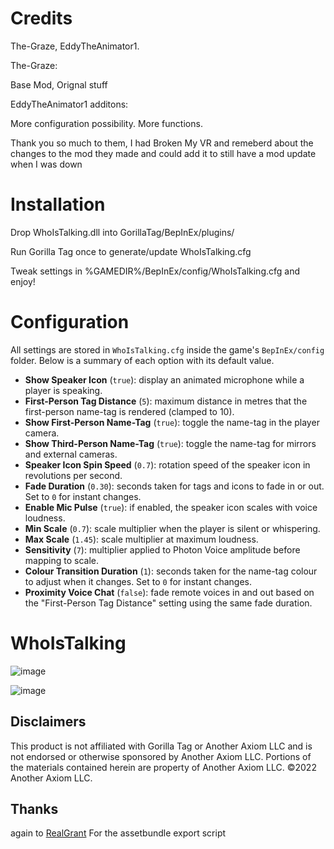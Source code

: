 # Credits
The-Graze, EddyTheAnimator1. 

The-Graze:

Base Mod, Orignal stuff

EddyTheAnimator1 additons:

More configuration possibility.
More functions.

Thank you so much to them, I had Broken My VR and remeberd about the changes to the mod they made and could add it to still have a mod update when I was down

# Installation
Drop WhoIsTalking.dll into GorillaTag/BepInEx/plugins/

Run Gorilla Tag once to generate/update WhoIsTalking.cfg

Tweak settings in %GAMEDIR%/BepInEx/config/WhoIsTalking.cfg and enjoy!

# Configuration

All settings are stored in `WhoIsTalking.cfg` inside the game's
`BepInEx/config` folder. Below is a summary of each option with its default
value.

- **Show Speaker Icon** (`true`): display an animated microphone while a
  player is speaking.
- **First-Person Tag Distance** (`5`): maximum distance in metres that the
  first-person name-tag is rendered (clamped to 10).
- **Show First-Person Name-Tag** (`true`): toggle the name-tag in the player
  camera.
- **Show Third-Person Name-Tag** (`true`): toggle the name-tag for mirrors and
  external cameras.
- **Speaker Icon Spin Speed** (`0.7`): rotation speed of the speaker icon in
  revolutions per second.
- **Fade Duration** (`0.30`): seconds taken for tags and icons to fade in or
  out. Set to `0` for instant changes.
- **Enable Mic Pulse** (`true`): if enabled, the speaker icon scales with voice
  loudness.
- **Min Scale** (`0.7`): scale multiplier when the player is silent or
  whispering.
- **Max Scale** (`1.45`): scale multiplier at maximum loudness.
- **Sensitivity** (`7`): multiplier applied to Photon Voice amplitude before
  mapping to scale.
- **Colour Transition Duration** (`1`): seconds taken for the name-tag colour
  to adjust when it changes. Set to `0` for instant changes.
- **Proximity Voice Chat** (`false`): fade remote voices in and out based on
  the "First-Person Tag Distance" setting using the same fade duration.
  
# WhoIsTalking


![image](https://github.com/The-Graze/WhoIsTalking/assets/82724623/175e80e7-43ef-4921-a8c6-0edb65d885f7)

![image](https://github.com/The-Graze/WhoIsTalking/assets/82724623/1a2f7be5-b8d8-4681-a07b-05b1ba80b66b)

## Disclaimers
This product is not affiliated with Gorilla Tag or Another Axiom LLC and is not endorsed or otherwise sponsored by Another Axiom LLC. Portions of the materials contained herein are property of Another Axiom LLC. ©2022 Another Axiom LLC.

## Thanks

again to [RealGrant]([https://www.google.com](https://github.com/RealGrant)https://github.com/RealGrant) For the assetbundle export script
